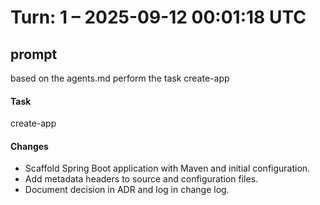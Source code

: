 # Turn: 1 – 2025-09-12 00:01:18 UTC

## prompt

based on the agents.md perform the task create-app

#### Task
create-app

#### Changes
- Scaffold Spring Boot application with Maven and initial configuration.
- Add metadata headers to source and configuration files.
- Document decision in ADR and log in change log.
